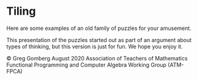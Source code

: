 # Tiling

Here are some examples of an old family of puzzles for your amusement.

This presentation of the puzzles started out as part of an argument about types of thinking, but this version is just for fun. We hope you enjoy it.

© Greg Gomberg August 2020
Association of Teachers of Mathematics
Functional Programming and Computer Algebra Working Group
(ATM-FPCA)

